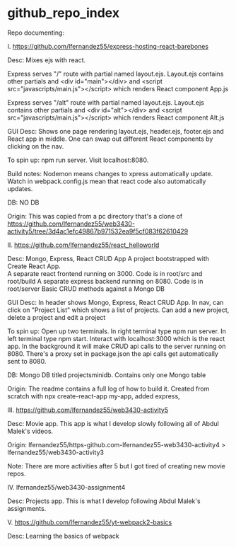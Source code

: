 # github_repo_index

Repo documenting:

I.
https://github.com/lfernandez55/express-hosting-react-barebones

Desc: Mixes ejs with react. 

Express serves "/" route with partial named layout.ejs.  Layout.ejs contains other partials and \<div id="main"\>\</div\> and \<script src="javascripts/main.js"\>\</script\> which renders React component App.js 

Express serves "/alt" route with partial named layout.ejs.  Layout.ejs contains other partials and  \<div id="alt"\>\</div\> and \<script src="javascripts/main.js"\>\</script\> which renders React component Alt.js 

GUI Desc:  Shows one page rendering layout.ejs, header.ejs, footer.ejs and React app in middle. One can swap out different React components by clicking on the nav. 

To spin up: npm run server.  Visit localhost:8080.

Build notes:  Nodemon means changes to xpress automatically update.  Watch in webpack.config.js mean that react code also automatically updates.  
 
DB: NO DB

Origin:  This was copied from a pc directory that's a clone of https://github.com/lfernandez55/web3430-activity5/tree/3d4ac1efc49867b971532ea9f5cf083f62610429

II.
https://github.com/lfernandez55/react_helloworld

Desc:  Mongo, Express, React CRUD App
A project bootstrapped with Create React App.  
A separate react frontend running on 3000.  Code is in root/src and root/build
A separate express backend  running on 8080.  Code is in root/server
Basic CRUD methods against a Mongo DB

GUI Desc: In header shows Mongo, Express, React CRUD App.  In nav, can click  on "Project List" which shows a list of projects. Can add a new project, delete a project and edit a project

To spin up: Open up two terminals.  In right terminal type npm run server.  In left terminal type npm start.  Interact with localhost:3000 which is the react app.  In the background it will make CRUD api calls to the server running on 8080.  There's a proxy set in package.json the api calls get automatically sent to 8080.  

DB: Mongo DB titled projectsminidb.  Contains only one Mongo table

Origin:  The readme contains a full log of how to build it.  Created from scratch with npx create-react-app my-app, added express,  


III. https://github.com/lfernandez55/web3430-activity5

Desc:  Movie app.  This app is what I develop slowly following all of Abdul Malek's videos.

Origin:  lfernandez55/https-github.com-lfernandez55-web3430-activity4 > lfernandez55/web3430-activity3

Note:  There are more activities after 5 but I got tired of creating new movie repos.  

IV. lfernandez55/web3430-assignment4

Desc: Projects app.  This is what I develop following Abdul Malek's assignments.

V. https://github.com/lfernandez55/yt-webpack2-basics

Desc:  Learning the basics of webpack


